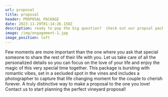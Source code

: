 ```yaml
---
url: proposal
title: proposal
header: PROPOSAL PACKAGE
date: 2023-11-29T01:14:26.158Z
description: ready to pop the big question?  check out our propsal package
image: /img/engagement-1.jpg
image_position: left
---
```

Few moments are more important than the one where you ask that special someone to share the rest of their life with you. Let us take care of all the personalized details so you can focus on the love of your life and enjoy the magic of this very special time together. This package is bursting with romantic vibes, set in a secluded spot in the vines and includes a photographer to capture that life changing moment for the couple to cherish forever. A truly distinctive way to make a proposal to the one you love! Contact us to start planning the perfect vineyard proposal!